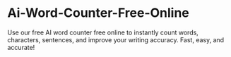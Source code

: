 # Ai-Word-Counter-Free-Online
Use our free AI word counter free online to instantly count words, characters, sentences, and improve your writing accuracy. Fast, easy, and accurate!

